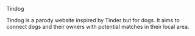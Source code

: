 Tindog

Tindog is a parody website inspired by Tinder but for dogs. It aims to connect dogs and their owners with potential matches in their local area.
